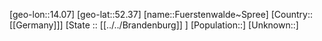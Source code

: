 ﻿---
location: [52.37,14.07]
type: City
tags:
- geo/City


SpocWebEntityId: 30324
isDeleted: false
confidential: public

---
[geo-lon::14.07]
[geo-lat::52.37]
[name::Fuerstenwalde~Spree]
[Country::[[Germany]]]
[State :: [[../../Brandenburg]] ]
[Population::]
[Unknown::]

